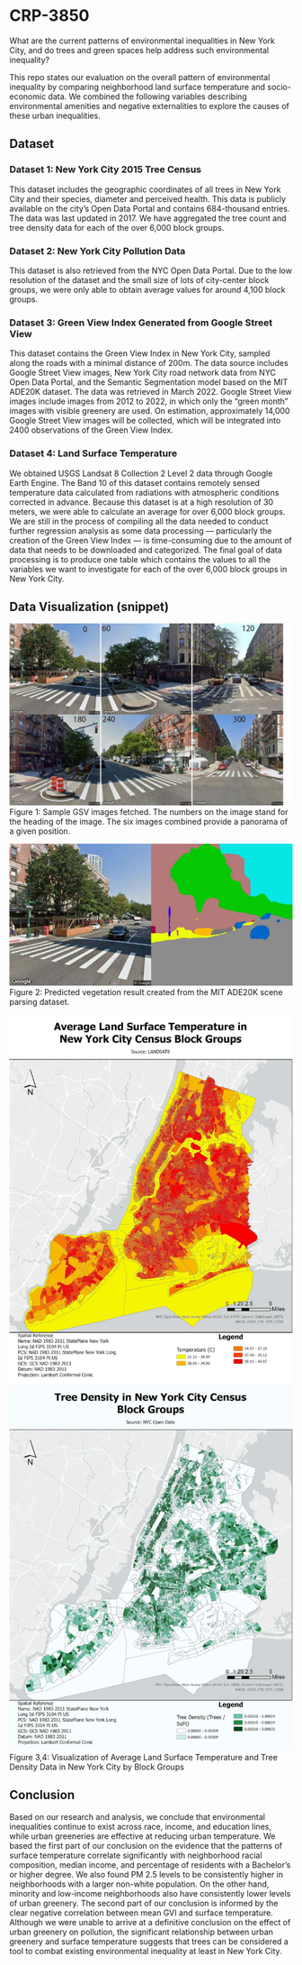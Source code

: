# CRP-3850
What are the current patterns of environmental inequalities in New
York City, and do trees and green spaces help address such environmental inequality?

This repo states our evaluation on the overall pattern of environmental inequality by comparing neighborhood land surface temperature and socio-economic data. We combined the following variables describing environmental amenities and negative externalities to explore the causes of these urban inequalities.

## Dataset
### Dataset 1: New York City 2015 Tree Census
This dataset includes the geographic coordinates of all trees in New York City and their species, diameter and perceived health. This data is publicly available on the city’s Open Data Portal and contains 684-thousand entries. The data was last updated in 2017. We have aggregated the tree count and tree density data for each of the over 6,000 block groups.

### Dataset 2: New York City Pollution Data
This dataset is also retrieved from the NYC Open Data Portal. Due to the low resolution of the dataset and the small size of lots of city-center block groups, we were only able to obtain average values for around 4,100 block groups.

### Dataset 3: Green View Index Generated from Google Street View
This dataset contains the Green View Index in New York City, sampled along the roads with a minimal distance of 200m. The data source includes Google Street View images, New York City road network data from NYC Open Data Portal, and the Semantic Segmentation model based on the MIT ADE20K dataset. The data was retrieved in March 2022. Google Street View images include images from 2012 to 2022, in which only the “green month” images with visible greenery are used. On estimation, approximately 14,000 Google Street View images will be collected, which will be integrated into 2400 observations of the Green View Index.

### Dataset 4: Land Surface Temperature
We obtained USGS Landsat 8 Collection 2 Level 2 data through Google Earth Engine. The Band 10 of this dataset contains remotely sensed temperature data calculated from radiations with atmospheric conditions corrected in advance. Because this dataset is at a high resolution of 30 meters, we were able to calculate an average for over 6,000 block groups.
We are still in the process of compiling all the data needed to conduct further regression analysis as some data processing –– particularly the creation of the Green View Index –– is time-consuming due to the amount of data that needs to be downloaded and categorized. The final goal of data processing is to produce one table which contains the values to all the variables we want to investigate for each of the over 6,000 block groups in New York City.

## Data Visualization (snippet)

![PanoGSV](/img/1.jpg)
Figure 1: Sample GSV images fetched. The numbers on the image stand for the heading of the
image. The six images combined provide a panorama of a given position.

![Parseg](/img/2.jpg)
Figure 2: Predicted vegetation result created from the MIT ADE20K scene parsing dataset.

![GISVis](/img/3.jpg)
![GISVis](/img/4.jpg)
Figure 3,4: Visualization of Average Land Surface Temperature and Tree Density Data in New
York City by Block Groups

## Conclusion
Based on our research and analysis, we conclude that environmental inequalities continue
to exist across race, income, and education lines, while urban greeneries are effective at reducing urban temperature. We based the first part of our conclusion on the evidence that the patterns of
surface temperature correlate significantly with neighborhood racial composition, median
income, and percentage of residents with a Bachelor’s or higher degree. We also found PM 2.5
levels to be consistently higher in neighborhoods with a larger non-white population. On the
other hand, minority and low-income neighborhoods also have consistently lower levels of urban
greenery. The second part of our conclusion is informed by the clear negative correlation
between mean GVI and surface temperature. Although we were unable to arrive at a definitive
conclusion on the effect of urban greenery on pollution, the significant relationship between
urban greenery and surface temperature suggests that trees can be considered a tool to combat
existing environmental inequality at least in New York City.
